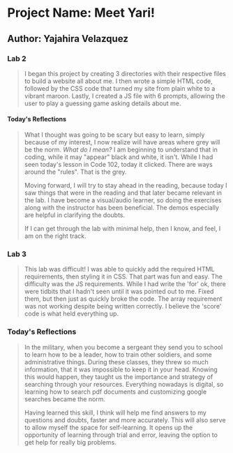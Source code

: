 # Project Name: Meet Yari!

## Author: Yajahira Velazquez

### Lab 2

>I began this project by creating 3 directories with their respective files to build a website all about me. I then wrote a simple HTML code, followed by the CSS code that turned my site from plain white to a vibrant maroon. Lastly, I created a JS file with 6 prompts, allowing the user to play a guessing game asking details about me.

#### Today's Reflections

>What I thought was going to be scary but easy to learn, simply because of my interest, I now realize will have areas where grey will be the norm. *What do I mean?* I am beginning to understand that in coding, while it may "appear" black and white, it isn't. While I had seen today's lesson in Code 102, today it clicked. There are ways around the "rules". That is the grey. 
>
>Moving forward, I will try to stay ahead in the reading, because today I saw things that were in the reading and that later became relevant in the lab. I have become a visual/audio learner, so doing the exercises along with the instructor has been beneficial. The demos especially are helpful in clarifying the doubts.
>
>If I can get through the lab with minimal help, then I know, and feel, I am on the right track.

### Lab 3

>This lab was difficult! I was able to quickly add the required HTML requirements, then styling it in CSS. That part was fun and easy. The difficulty was the JS requirements. While I had write the 'for' ok, there were tidbits that I hadn't seen until it was pointed out to me. Fixed them, but then just as quickly broke the code. The array requirement was not working despite being written correctly. I believe the 'score' code is what held everything up.

### Today's Reflections

>In the military, when you become a sergeant they send you to school to learn how to be a leader, how to train other soldiers, and some administrative things. During these classes, they threw so much information, that it was impossible to keep it in your head. Knowing this would happen, they taught us the importance and strategy of searching through your resources. Everything nowadays is digital, so learning how to search pdf documents and customizing google searches became the norm.
>
>Having learned this skill, I think will help me find answers to my questions and doubts, faster and more accurately. This will also serve to allow myself the space for self-learning. It opens up the opportunity of learning through trial and error, leaving the option to get help for really big problems. 
